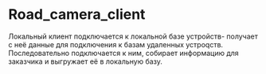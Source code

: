 # Road_camera_client
Локальный клиент подключается к локальной базе устройств- получает с неё данные для подключения к базам удаленных устроqств. Последовательно подключается к ним, собирает информацию для заказчика и выгружает её в локальную базу.
